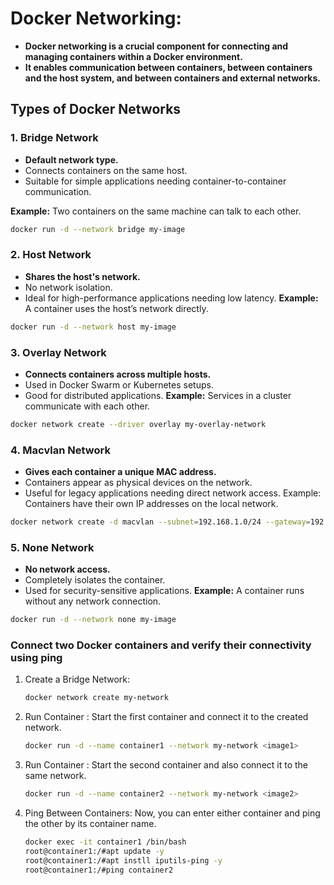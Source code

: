 # Docker Networking: 

- **Docker networking is a crucial component for connecting and managing containers within a Docker environment.**
- **It enables communication between containers, between containers and the host system, and between containers and external networks.**


## Types of Docker Networks

### 1. Bridge Network

- **Default network type.**
- Connects containers on the same host.
- Suitable for simple applications needing container-to-container communication.

**Example:** Two containers on the same machine can talk to each other.
```sh
docker run -d --network bridge my-image
```

### 2. Host Network
- **Shares the host's network.**
- No network isolation.
- Ideal for high-performance applications needing low latency.
**Example:** A container uses the host’s network directly.
```sh
docker run -d --network host my-image
```
### 3. Overlay Network
- **Connects containers across multiple hosts.**
- Used in Docker Swarm or Kubernetes setups.
- Good for distributed applications.
**Example:** Services in a cluster communicate with each other.
```sh
docker network create --driver overlay my-overlay-network
```
### 4. Macvlan Network
- **Gives each container a unique MAC address.**
- Containers appear as physical devices on the network.
- Useful for legacy applications needing direct network access.
Example: Containers have their own IP addresses on the local network.
```sh
docker network create -d macvlan --subnet=192.168.1.0/24 --gateway=192.168.1.1 -o parent=eth0 my-macvlan-network
```

### 5. None Network
- **No network access.**
- Completely isolates the container.
- Used for security-sensitive applications.
**Example:** A container runs without any network connection.
```sh
docker run -d --network none my-image
```


### Connect two Docker containers and verify their connectivity using ping
1. Create a Bridge Network:
   ```sh
   docker network create my-network
   ```
2. Run Container : Start the first container and connect it to the created network.
   ```sh
   docker run -d --name container1 --network my-network <image1>
   ```
3. Run Container : Start the second container and also connect it to the same network.
   ```sh
   docker run -d --name container2 --network my-network <image2>
   ```
4. Ping Between Containers: Now, you can enter either container and ping the other by its container name.
   ```sh
   docker exec -it container1 /bin/bash
   root@container1:/#apt update -y
   root@container1:/#apt instll iputils-ping -y
   root@container1:/#ping container2
  ```

